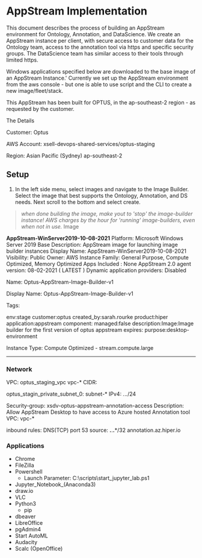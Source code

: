 # AppStream Implementation

This document describes the process of building an AppStream environment for Ontology, Annotation, and DataScience.
We create an AppStream instance per client, with secure access to customer data for the Ontology team, access to the annotation tool via https and specific security groups.
The DataScience team has similar access to their tools through limited https.

Windows applications specified below are downloaded to the base image of an AppStream Instance.'
Currently we set up the AppStream environment from the aws console - but one is able to use script and the CLI to create a new image/fleet/stack.

This AppStream has been built for OPTUS, in the ap-southeast-2 region - as requested by the customer.

The Details

Customer: Optus

AWS Account: xsell-devops-shared-services/optus-staging

Region: Asian Pacific (Sydney) ap-southeast-2

## Setup

1. In the left side menu, select images and navigate to the Image Builder. Select the image that best supports the Ontology, Annotation, and DS needs. Next scroll to the bottom and select create.

>_when done building the image, make yout to 'stop' the image-builder instance! AWS charges by the hour for 'running' image-builders, even when not in use._
Image

**AppStream-WinServer2019-10-08-2021**
Platform: Microsoft Windows Server 2019 Base
Description: AppStream image for launching image builder instances
Display Name: AppStream-WinServer2019-10-08-2021
Visibility: Public
Owner: AWS
Instance Family: General Purpose, Compute Optimized, Memory Optimized
Apps Included : None
AppStream 2.0 agent version: 08-02-2021 ( LATEST )
Dynamic application providers: Disabled

Name: Optus-AppStream-Image-Builder-v1

Display Name: Optus-AppStream-Image-Builder-v1

Tags:

env:stage
customer:optus
created_by:sarah.rourke
product:hiper
application:appstream
component:
managed:false
description:Image:Image builder for the first version of optus appstream
expires:
purpose:desktop-environment

Instance Type: Compute Optimized - stream.compute.large

---

### Network

VPC:
  optus_staging_vpc
  vpc-*
CIDR: 

optus_stagin_private_subnet_0: subnet-*
IPv4: *.*.*.*/24

Security-group: xsdv-optus-appstream-annotation-access
Description: Allow AppStream Desktop to have access to Azure hosted Annotation tool
VPC: vpc-*

  inbound rules: DNS(TCP) port 53 source: **.**.**.***/32 annotation.az.hiper.io
<!-- appstream is not accessible for my role in devops-shared-services, will need to fill in this information at a later date. -->

### Applications

- Chrome
- FileZilla
- Powershell
  - Launch Parameter: C:\scripts\start_jupyter_lab.ps1
- Jupyter_Notebook_(Anaconda3)
- draw.io
- VLC
- Python3
  - pip
- dbeaver
- LibreOffice
- pgAdmin4
- Start AutoML
- Audacity
- Scalc (OpenOffice)